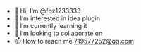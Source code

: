 - 👋 Hi, I’m @fbz1233333
- 👀 I’m interested in idea plugin
- 🌱 I’m currently learning it
- 💞️ I’m looking to collaborate on 
- 📫 How to reach me 719577252@qq.com

<!---
fbz1233333/fbz1233333 is a ✨ special ✨ repository because its `README.md` (this file) appears on your GitHub profile.
You can click the Preview link to take a look at your changes.
--->
